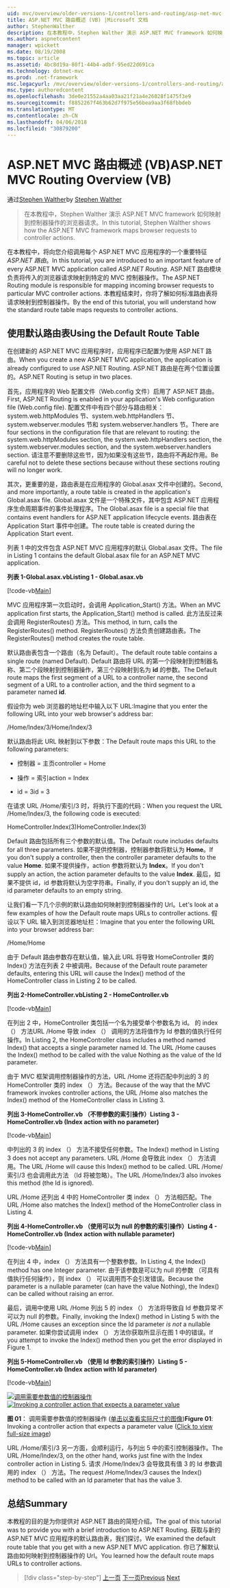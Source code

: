 ```yaml
---
uid: mvc/overview/older-versions-1/controllers-and-routing/asp-net-mvc-routing-overview-vb
title: ASP.NET MVC 路由概述 (VB) |Microsoft 文档
author: StephenWalther
description: 在本教程中，Stephen Walther 演示 ASP.NET MVC framework 如何映射到控制器操作的浏览器请求。
ms.author: aspnetcontent
manager: wpickett
ms.date: 08/19/2008
ms.topic: article
ms.assetid: 4bc8d19a-80f1-44b4-adbf-95ed22d691ca
ms.technology: dotnet-mvc
ms.prod: .net-framework
msc.legacyurl: /mvc/overview/older-versions-1/controllers-and-routing/asp-net-mvc-routing-overview-vb
msc.type: authoredcontent
ms.openlocfilehash: 3de0e21552a4aa03aa21f21a4e26028f1475f3e9
ms.sourcegitcommit: f8852267f463b62d7f975e56bea9aa3f68fbbdeb
ms.translationtype: MT
ms.contentlocale: zh-CN
ms.lasthandoff: 04/06/2018
ms.locfileid: "30879200"
---
```

<a name="aspnet-mvc-routing-overview-vb"></a><span data-ttu-id="9e617-103">ASP.NET MVC 路由概述 (VB)</span><span class="sxs-lookup"><span data-stu-id="9e617-103">ASP.NET MVC Routing Overview (VB)</span></span>
====================
<span data-ttu-id="9e617-104">通过[Stephen Walther](https://github.com/StephenWalther)</span><span class="sxs-lookup"><span data-stu-id="9e617-104">by [Stephen Walther](https://github.com/StephenWalther)</span></span>

> <span data-ttu-id="9e617-105">在本教程中，Stephen Walther 演示 ASP.NET MVC framework 如何映射到控制器操作的浏览器请求。</span><span class="sxs-lookup"><span data-stu-id="9e617-105">In this tutorial, Stephen Walther shows how the ASP.NET MVC framework maps browser requests to controller actions.</span></span>


<span data-ttu-id="9e617-106">在本教程中，将向您介绍调用每个 ASP.NET MVC 应用程序的一个重要特征*ASP.NET 路由*。</span><span class="sxs-lookup"><span data-stu-id="9e617-106">In this tutorial, you are introduced to an important feature of every ASP.NET MVC application called *ASP.NET Routing*.</span></span> <span data-ttu-id="9e617-107">ASP.NET 路由模块负责将传入的浏览器请求映射到特定的 MVC 控制器操作。</span><span class="sxs-lookup"><span data-stu-id="9e617-107">The ASP.NET Routing module is responsible for mapping incoming browser requests to particular MVC controller actions.</span></span> <span data-ttu-id="9e617-108">本教程结束时，你将了解如何标准路由表将请求映射到控制器操作。</span><span class="sxs-lookup"><span data-stu-id="9e617-108">By the end of this tutorial, you will understand how the standard route table maps requests to controller actions.</span></span>

## <a name="using-the-default-route-table"></a><span data-ttu-id="9e617-109">使用默认路由表</span><span class="sxs-lookup"><span data-stu-id="9e617-109">Using the Default Route Table</span></span>

<span data-ttu-id="9e617-110">在创建新的 ASP.NET MVC 应用程序时，应用程序已配置为使用 ASP.NET 路由。</span><span class="sxs-lookup"><span data-stu-id="9e617-110">When you create a new ASP.NET MVC application, the application is already configured to use ASP.NET Routing.</span></span> <span data-ttu-id="9e617-111">ASP.NET 路由是在两个位置设置的。</span><span class="sxs-lookup"><span data-stu-id="9e617-111">ASP.NET Routing is setup in two places.</span></span>

<span data-ttu-id="9e617-112">首先，应用程序的 Web 配置文件（Web.config 文件）启用了 ASP.NET 路由。</span><span class="sxs-lookup"><span data-stu-id="9e617-112">First, ASP.NET Routing is enabled in your application's Web configuration file (Web.config file).</span></span> <span data-ttu-id="9e617-113">配置文件中有四个部分与路由相关：system.web.httpModules 节、system.web.httpHandlers 节、system.webserver.modules 节和 system.webserver.handlers 节。</span><span class="sxs-lookup"><span data-stu-id="9e617-113">There are four sections in the configuration file that are relevant to routing: the system.web.httpModules section, the system.web.httpHandlers section, the system.webserver.modules section, and the system.webserver.handlers section.</span></span> <span data-ttu-id="9e617-114">请注意不要删除这些节，因为如果没有这些节，路由将不再起作用。</span><span class="sxs-lookup"><span data-stu-id="9e617-114">Be careful not to delete these sections because without these sections routing will no longer work.</span></span>

<span data-ttu-id="9e617-115">其次，更重要的是，路由表是在应用程序的 Global.asax 文件中创建的。</span><span class="sxs-lookup"><span data-stu-id="9e617-115">Second, and more importantly, a route table is created in the application's Global.asax file.</span></span> <span data-ttu-id="9e617-116">Global.asax 文件是一个特殊文件，其中包含 ASP.NET 应用程序生命周期事件的事件处理程序。</span><span class="sxs-lookup"><span data-stu-id="9e617-116">The Global.asax file is a special file that contains event handlers for ASP.NET application lifecycle events.</span></span> <span data-ttu-id="9e617-117">路由表在 Application Start 事件中创建。</span><span class="sxs-lookup"><span data-stu-id="9e617-117">The route table is created during the Application Start event.</span></span>

<span data-ttu-id="9e617-118">列表 1 中的文件包含 ASP.NET MVC 应用程序的默认 Global.asax 文件。</span><span class="sxs-lookup"><span data-stu-id="9e617-118">The file in Listing 1 contains the default Global.asax file for an ASP.NET MVC application.</span></span>

<span data-ttu-id="9e617-119">**列表 1-Global.asax.vb**</span><span class="sxs-lookup"><span data-stu-id="9e617-119">**Listing 1 - Global.asax.vb**</span></span>

[!code-vb[Main](asp-net-mvc-routing-overview-vb/samples/sample1.vb)]

<span data-ttu-id="9e617-120">MVC 应用程序第一次启动时，会调用 Application\_Start() 方法。</span><span class="sxs-lookup"><span data-stu-id="9e617-120">When an MVC application first starts, the Application\_Start() method is called.</span></span> <span data-ttu-id="9e617-121">此方法反过来会调用 RegisterRoutes() 方法。</span><span class="sxs-lookup"><span data-stu-id="9e617-121">This method, in turn, calls the RegisterRoutes() method.</span></span> <span data-ttu-id="9e617-122">RegisterRoutes() 方法负责创建路由表。</span><span class="sxs-lookup"><span data-stu-id="9e617-122">The RegisterRoutes() method creates the route table.</span></span>

<span data-ttu-id="9e617-123">默认路由表包含一个路由（名为 Default）。</span><span class="sxs-lookup"><span data-stu-id="9e617-123">The default route table contains a single route (named Default).</span></span> <span data-ttu-id="9e617-124">Default 路由将 URL 的第一个段映射到控制器名称、第二个段映射到控制器操作，第三个段映射到名为 **id** 的参数。</span><span class="sxs-lookup"><span data-stu-id="9e617-124">The Default route maps the first segment of a URL to a controller name, the second segment of a URL to a controller action, and the third segment to a parameter named **id**.</span></span>

<span data-ttu-id="9e617-125">假设你为 web 浏览器的地址栏中输入以下 URL:</span><span class="sxs-lookup"><span data-stu-id="9e617-125">Imagine that you enter the following URL into your web browser's address bar:</span></span>

<span data-ttu-id="9e617-126">/Home/Index/3</span><span class="sxs-lookup"><span data-stu-id="9e617-126">/Home/Index/3</span></span>

<span data-ttu-id="9e617-127">默认路由将此 URL 映射到以下参数：</span><span class="sxs-lookup"><span data-stu-id="9e617-127">The Default route maps this URL to the following parameters:</span></span>

- <span data-ttu-id="9e617-128">控制器 = 主页</span><span class="sxs-lookup"><span data-stu-id="9e617-128">controller = Home</span></span>

- <span data-ttu-id="9e617-129">操作 = 索引</span><span class="sxs-lookup"><span data-stu-id="9e617-129">action = Index</span></span>

- <span data-ttu-id="9e617-130">id = 3</span><span class="sxs-lookup"><span data-stu-id="9e617-130">id = 3</span></span>

<span data-ttu-id="9e617-131">在请求 URL /Home/索引/3 时，将执行下面的代码：</span><span class="sxs-lookup"><span data-stu-id="9e617-131">When you request the URL /Home/Index/3, the following code is executed:</span></span>

<span data-ttu-id="9e617-132">HomeController.Index(3)</span><span class="sxs-lookup"><span data-stu-id="9e617-132">HomeController.Index(3)</span></span>

<span data-ttu-id="9e617-133">Default 路由包括所有三个参数的默认值。</span><span class="sxs-lookup"><span data-stu-id="9e617-133">The Default route includes defaults for all three parameters.</span></span> <span data-ttu-id="9e617-134">如果不提供控制器，控制器参数将默认为 **Home**。</span><span class="sxs-lookup"><span data-stu-id="9e617-134">If you don't supply a controller, then the controller parameter defaults to the value **Home**.</span></span> <span data-ttu-id="9e617-135">如果不提供操作，action 参数将默认为 **Index**。</span><span class="sxs-lookup"><span data-stu-id="9e617-135">If you don't supply an action, the action parameter defaults to the value **Index**.</span></span> <span data-ttu-id="9e617-136">最后，如果不提供 id，id 参数将默认为空字符串。</span><span class="sxs-lookup"><span data-stu-id="9e617-136">Finally, if you don't supply an id, the id parameter defaults to an empty string.</span></span>

<span data-ttu-id="9e617-137">让我们看一下几个示例的默认路由如何映射到控制器操作的 Url。</span><span class="sxs-lookup"><span data-stu-id="9e617-137">Let's look at a few examples of how the Default route maps URLs to controller actions.</span></span> <span data-ttu-id="9e617-138">假设以下 URL 输入到浏览器地址栏：</span><span class="sxs-lookup"><span data-stu-id="9e617-138">Imagine that you enter the following URL into your browser address bar:</span></span>

<span data-ttu-id="9e617-139">/Home</span><span class="sxs-lookup"><span data-stu-id="9e617-139">/Home</span></span>

<span data-ttu-id="9e617-140">由于 Default 路由参数存在默认值，输入此 URL 将导致 HomeController 类的 Index() 方法在列表 2 中被调用。</span><span class="sxs-lookup"><span data-stu-id="9e617-140">Because of the Default route parameter defaults, entering this URL will cause the Index() method of the HomeController class in Listing 2 to be called.</span></span>

<span data-ttu-id="9e617-141">**列出 2-HomeController.vb**</span><span class="sxs-lookup"><span data-stu-id="9e617-141">**Listing 2 - HomeController.vb**</span></span>

[!code-vb[Main](asp-net-mvc-routing-overview-vb/samples/sample2.vb)]

<span data-ttu-id="9e617-142">在列出 2 中，HomeController 类包括一个名为接受单个参数名为 id。 的 index （） 方法URL /Home 导致 index （） 调用的方法将值作为 Id 参数的值执行任何操作。</span><span class="sxs-lookup"><span data-stu-id="9e617-142">In Listing 2, the HomeController class includes a method named Index() that accepts a single parameter named Id. The URL /Home causes the Index() method to be called with the value Nothing as the value of the Id parameter.</span></span>

<span data-ttu-id="9e617-143">由于 MVC 框架调用控制器操作的方法，URL /Home 还将匹配中列出的 3 的 HomeController 类的 index （） 方法。</span><span class="sxs-lookup"><span data-stu-id="9e617-143">Because of the way that the MVC framework invokes controller actions, the URL /Home also matches the Index() method of the HomeController class in Listing 3.</span></span>

<span data-ttu-id="9e617-144">**列出 3-HomeController.vb （不带参数的索引操作）**</span><span class="sxs-lookup"><span data-stu-id="9e617-144">**Listing 3 - HomeController.vb (Index action with no parameter)**</span></span>

[!code-vb[Main](asp-net-mvc-routing-overview-vb/samples/sample3.vb)]

<span data-ttu-id="9e617-145">中列出的 3 的 index （） 方法不接受任何参数。</span><span class="sxs-lookup"><span data-stu-id="9e617-145">The Index() method in Listing 3 does not accept any parameters.</span></span> <span data-ttu-id="9e617-146">URL /Home 会导致此 index （） 方法调用。</span><span class="sxs-lookup"><span data-stu-id="9e617-146">The URL /Home will cause this Index() method to be called.</span></span> <span data-ttu-id="9e617-147">URL /Home/索引/3 也会调用此方法 （Id 将被忽略）。</span><span class="sxs-lookup"><span data-stu-id="9e617-147">The URL /Home/Index/3 also invokes this method (the Id is ignored).</span></span>

<span data-ttu-id="9e617-148">URL /Home 还列出 4 中的 HomeController 类 index （） 方法相匹配。</span><span class="sxs-lookup"><span data-stu-id="9e617-148">The URL /Home also matches the Index() method of the HomeController class in Listing 4.</span></span>

<span data-ttu-id="9e617-149">**列出 4-HomeController.vb （使用可以为 null 的参数的索引操作）**</span><span class="sxs-lookup"><span data-stu-id="9e617-149">**Listing 4 - HomeController.vb (Index action with nullable parameter)**</span></span>

[!code-vb[Main](asp-net-mvc-routing-overview-vb/samples/sample4.vb)]

<span data-ttu-id="9e617-150">在列出 4 中，index （） 方法具有一个整数参数。</span><span class="sxs-lookup"><span data-stu-id="9e617-150">In Listing 4, the Index() method has one Integer parameter.</span></span> <span data-ttu-id="9e617-151">由于该参数是可以为 null 的参数 （可具有值执行任何操作），则 index （） 可以调用而不会引发错误。</span><span class="sxs-lookup"><span data-stu-id="9e617-151">Because the parameter is a nullable parameter (can have the value Nothing), the Index() can be called without raising an error.</span></span>

<span data-ttu-id="9e617-152">最后，调用中使用 URL /Home 列出 5 的 index （） 方法将导致自 Id 参数异常*不*可以为 null 的参数。</span><span class="sxs-lookup"><span data-stu-id="9e617-152">Finally, invoking the Index() method in Listing 5 with the URL /Home causes an exception since the Id parameter *is not* a nullable parameter.</span></span> <span data-ttu-id="9e617-153">如果你尝试调用 index （） 方法你获取所显示在图 1 中的错误。</span><span class="sxs-lookup"><span data-stu-id="9e617-153">If you attempt to invoke the Index() method then you get the error displayed in Figure 1.</span></span>

<span data-ttu-id="9e617-154">**列出 5-HomeController.vb （使用 Id 参数的索引操作）**</span><span class="sxs-lookup"><span data-stu-id="9e617-154">**Listing 5 - HomeController.vb (Index action with Id parameter)**</span></span>

[!code-vb[Main](asp-net-mvc-routing-overview-vb/samples/sample5.vb)]


<span data-ttu-id="9e617-155">[![调用需要参数值的控制器操作](asp-net-mvc-routing-overview-vb/_static/image1.jpg)](asp-net-mvc-routing-overview-vb/_static/image1.png)</span><span class="sxs-lookup"><span data-stu-id="9e617-155">[![Invoking a controller action that expects a parameter value](asp-net-mvc-routing-overview-vb/_static/image1.jpg)](asp-net-mvc-routing-overview-vb/_static/image1.png)</span></span>

<span data-ttu-id="9e617-156">**图 01**： 调用需要参数值的控制器操作 ([单击以查看实际尺寸的图像](asp-net-mvc-routing-overview-vb/_static/image2.png))</span><span class="sxs-lookup"><span data-stu-id="9e617-156">**Figure 01**: Invoking a controller action that expects a parameter value ([Click to view full-size image](asp-net-mvc-routing-overview-vb/_static/image2.png))</span></span>


<span data-ttu-id="9e617-157">URL /Home/索引/3 另一方面，会顺利运行，与列出 5 中的索引控制器操作。</span><span class="sxs-lookup"><span data-stu-id="9e617-157">The URL /Home/Index/3, on the other hand, works just fine with the Index controller action in Listing 5.</span></span> <span data-ttu-id="9e617-158">请求 /Home/Index/3 会导致具有值 3 的 Id 参数调用的 index （） 方法。</span><span class="sxs-lookup"><span data-stu-id="9e617-158">The request /Home/Index/3 causes the Index() method to be called with an Id parameter that has the value 3.</span></span>

## <a name="summary"></a><span data-ttu-id="9e617-159">总结</span><span class="sxs-lookup"><span data-stu-id="9e617-159">Summary</span></span>

<span data-ttu-id="9e617-160">本教程的目的是为你提供对 ASP.NET 路由的简短介绍。</span><span class="sxs-lookup"><span data-stu-id="9e617-160">The goal of this tutorial was to provide you with a brief introduction to ASP.NET Routing.</span></span> <span data-ttu-id="9e617-161">获取与新的 ASP.NET MVC 应用程序的默认路由表，我们探讨。</span><span class="sxs-lookup"><span data-stu-id="9e617-161">We examined the default route table that you get with a new ASP.NET MVC application.</span></span> <span data-ttu-id="9e617-162">你已了解默认路由如何映射到控制器操作的 Url。</span><span class="sxs-lookup"><span data-stu-id="9e617-162">You learned how the default route maps URLs to controller actions.</span></span>

> [!div class="step-by-step"]
> <span data-ttu-id="9e617-163">[上一页](creating-an-action-cs.md)
> [下一页](understanding-action-filters-vb.md)</span><span class="sxs-lookup"><span data-stu-id="9e617-163">[Previous](creating-an-action-cs.md)
[Next](understanding-action-filters-vb.md)</span></span>
